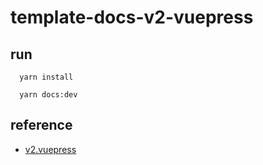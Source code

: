 # template-docs-v2-vuepress

## run 
  ~~~
    yarn install
  ~~~
  ~~~
    yarn docs:dev
  ~~~

## reference
- [v2.vuepress](https://v2.vuepress.vuejs.org/zh)